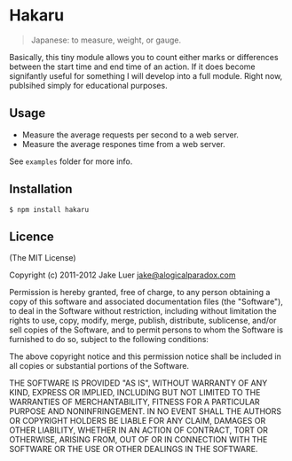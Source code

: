 # Hakaru

> Japanese: to measure, weight, or gauge.

Basically, this tiny module allows you to count either marks or differences between the start time 
and end time of an action. If it does become signifantly useful for something I will develop into 
a full module. Right now, publsihed simply for educational purposes.

## Usage

* Measure the average requests per second to a web server.
* Measure the average respones time from a web server.

See `examples` folder for more info.

## Installation

    $ npm install hakaru

## Licence

(The MIT License)

Copyright (c) 2011-2012 Jake Luer <jake@alogicalparadox.com>

Permission is hereby granted, free of charge, to any person obtaining a copy
of this software and associated documentation files (the "Software"), to deal
in the Software without restriction, including without limitation the rights
to use, copy, modify, merge, publish, distribute, sublicense, and/or sell
copies of the Software, and to permit persons to whom the Software is
furnished to do so, subject to the following conditions:

The above copyright notice and this permission notice shall be included in
all copies or substantial portions of the Software.

THE SOFTWARE IS PROVIDED "AS IS", WITHOUT WARRANTY OF ANY KIND, EXPRESS OR
IMPLIED, INCLUDING BUT NOT LIMITED TO THE WARRANTIES OF MERCHANTABILITY,
FITNESS FOR A PARTICULAR PURPOSE AND NONINFRINGEMENT. IN NO EVENT SHALL THE
AUTHORS OR COPYRIGHT HOLDERS BE LIABLE FOR ANY CLAIM, DAMAGES OR OTHER
LIABILITY, WHETHER IN AN ACTION OF CONTRACT, TORT OR OTHERWISE, ARISING FROM,
OUT OF OR IN CONNECTION WITH THE SOFTWARE OR THE USE OR OTHER DEALINGS IN
THE SOFTWARE.
